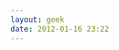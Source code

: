 ```yaml
---
layout: geek
date: 2012-01-16 23:22
---
```

<pre id='1' style='display:none'>
localhost$ <span id="2" style="display:none">ssh jon@interoperate.co.uk</span>
<span id="3" style="display:none">jon@interoperate.co.uk's password:</span>
<span id="4" style="display:none">Last login: Thu Jan 1 00:00:00 1971 from host-122.32.12.32.spacecadet.org</span>
<span id="5" style="display:none">Have a lot of fun...</span>
<span id="6" style='display:none'>interoperate.co.uk$ <span id="7" style="display:none">tree -d ~</span>
<span id="8" style="display:none">/home/jon
.
├── <a href="/about">about</a>
├── blog
|   ├── <a href="{{ root_url }}/blog">blog</a>
|   └── <a href="{{ root_url }}/blog/archive">archive</a>
├── clients
|   ├── <a href="http://www.saneftolling.co.uk">sanef_tolling</a>
|   └── <a href="http://tfl.interoperate.co.uk">tfl</a>
├── code
|   └── <a href="http://github.com/jonwade/">github_repository</a>
├── <a href="/contact">contact</a>
└── social_media
    ├── <a href="https://twitter.com/#!/Interoper8">twitter</a>
    ├── <a href="http://www.facebook.com/pages/Interoperate/344511882244934">facebook</a>
    ├── <a href="http://www.linkedin.com/in/jonwade">linkedin</a>
    └── <a href="https://plus.google.com/109744129508056468090">google+</a>
interoperate.co.uk$ <span id="cursor">&nbsp;</span></span></span>
</pre>
